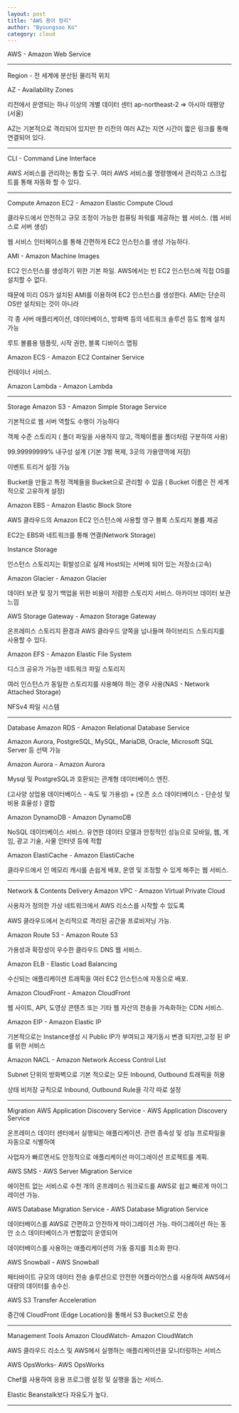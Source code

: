 ```yaml
---
layout: post
title: "AWS 용어 정리"
author: "Byoungsoo Ko"
category: cloud
---
```

AWS - Amazon Web Service

--------------------

Region - 전 세계에 분산된 물리적 위치



AZ - Availability Zones

리전에서 운영되는 하나 이상의 개별 데이터 센터 ap-northeast-2 => 아시아 태평양 (서울)

AZ는 기본적으로 격리되어 있지만 한 리전의 여러 AZ는 지연 시간이 짧은 링크를 통해 연결되어 있다.



--------------------

CLI - Command Line Interface

AWS 서비스를 관리하는 통합 도구. 여러 AWS 서비스를 명령행에서 관리하고 스크립트를 통해 자동화 할 수 있다.


--------------------

Compute
Amazon EC2 - Amazon Elastic Compute Cloud

클라우드에서 안전하고 규모 조정이 가능한 컴퓨팅 파워를 제공하는 웹 서비스. (웹 서비스로 서버 생성)

웹 서비스 인터페이스를 통해 간편하게 EC2 인스턴스를 생성 가능하다.



AMI - Amazon Machine Images

EC2 인스턴스를 생성하기 위한 기본 파일. AWS에서는 빈 EC2 인스턴스에 직접 OS를 설치할 수 없다.

때문에 미리 OS가 설치된 AMI를 이용하여 EC2 인스턴스를 생성한다. AMI는 단순히 OS만 설치되는 것이 아니라

각 종 서버 애플리케이션, 데이터베이스, 방화벽 등의 네트워크 솔루션 등도 함께 설치 가능

루트 볼륨용 템플릿, 시작 권한, 블록 디바이스 맵핑



Amazon ECS - Amazon EC2 Container Service

컨테이너 서비스.



Amazon Lambda - Amazon Lambda



--------------------
Storage
Amazon S3 - Amazon Simple Storage Service

기본적으로 웹 서버 역할도 수행이 가능하다

객체 수준 스토리지 ( 폴더 파일을 사용하지 않고, 객체이름을 폴더처럼 구분하여 사용)

 99.99999999% 내구성 설계 (기본 3벌 복제, 3곳의 가용영역에 저장)

이벤트 트리거 설정 가능

Bucket을 만들고 특정 객체들을 Bucket으로 관리할 수 있음 ( Bucket 이름은 전 세계적으로 고유하게 설정)



Amazon EBS - Amazon Elastic Block Store

AWS 클라우드의 Amazon EC2 인스턴스에 사용할 영구 블록 스토리지 볼륨 제공

EC2는 EBS와 네트워크를 통해 연결(Network Storage)



Instance Storage

인스턴스 스토리지는 휘발성으로 실제 Host되는 서버에 되어 있는 저장소(고속)



Amazon Glacier - Amazon Glacier

데이터 보관 및 장기 백업을 위한 비용이 저렴한 스토리지 서비스.  아카이브 데이터 보관 느낌



AWS Storage Gateway - Amazon Storage Gateway

온프레미스 스토리지 환경과 AWS 클라우드 양쪽을 넘나들며 하이브리드 스토리지를 사용할 수 있다.



Amazon EFS - Amazon Elastic File System

디스크 공유가 가능한 네트워크 파일 스토리지

여러 인스턴스가 동일한 스토리지를 사용해야 하는 경우 사용(NAS - Network Attached Storage)

NFSv4 파일 시스템






--------------------

Database
Amazon RDS - Amazon Relational Database Service

Amazon Aurora, PostgreSQL, MySQL, MariaDB, Oracle, Microsoft SQL Server 등 선택 가능



Amazon Aurora - Amazon Aurora

Mysql 및 PostgreSQL과 호환되는 관계형 데이터베이스 엔진.

(고사양 상업용 데이터베이스 - 속도 및 가용성) + (오픈 소스 데이터베이스 - 단순성 및 비용 효율성 ) 결합



Amazon DynamoDB - Amazon DynamoDB

NoSQL 데이터베이스 서비스. 유연한 데이터 모델과 안정적인 성능으로 모바일, 웹, 게임, 광고 기술, 사물 인터넷 등에 적합



Amazon ElastiCache - Amazon ElastiCache

클라우드에서 인 메모리 캐시를 손쉽게 배포, 운영 및 조정할 수 있게 해주는 웹 서비스.



--------------------

Network & Contents Delivery
Amazon VPC - Amazon Virtual Private Cloud

사용자가 정의한 가상 네트워크에서 AWS 리소스를 시작할 수 있도록

AWS 클라우드에서 논리적으로 격리된 공간을 프로비저닝 가능.



Amazon Route 53 - Amazon Route 53

가용성과 확장성이 우수한 클라우드 DNS 웹 서비스.



Amazon ELB - Elastic Load Balancing

수신되는 애플리케이션 트래픽을 여러 EC2 인스턴스에 자동으로 배포.



Amazon CloudFront - Amazon CloudFront

웹 사이트, API, 도영상 콘텐츠 또는 기타 웹 자산의 전송을 가속화하는 CDN 서비스.



Amazon EIP - Amazon Elastic IP

기본적으로는 Instance생성 시 Public IP가 부여되고 재기동시 변경 되지만,고정 된 IP를 위한 서비스



Amazon NACL - Amazon Network Access Control List

Subnet 단위의 방화벽으로 기본 적으로는 모든 Inbound, Outbound 트래픽을 허용

상태 비저장 규칙으로 Inbound, Outbound Rule을 각각 따로 설정



--------------------

Migration
AWS Application Discovery Service - AWS Application Discovery Service

온프레미스 데이터 센터에서 실행되는 애플리케이션. 관련 종속성 및 성능 프로파일을 자동으로 식별하여

사업자가 빠르면서도 안정적으로 애플리케이션 마이그레이션 프로젝트를 계획.


AWS SMS - AWS Server Migration Service

에이전트 없는 서비스로 수천 개의 온프레미스 워크로드를 AWS로 쉽고 빠르게 마이그레이션 가능.


AWS Database Migration Service - AWS Database Migration Service

데이터베이스를 AWS로 간편하고 안전하게 마이그레이션 가능. 마이그레이션 하는 동안 소스 데이터베이스가 변함없이 운영되어

데이터베이스를 사용하는 애플리케이션의 가동 중지를 최소화 한다.



AWS Snowball - AWS Snowball

페타바이트 규모의 데이터 전송 솔루션으로 안전한 어플라이언스를 사용하여 AWS에서 대량의 데이터를 송수신.



AWS S3 Transfer Acceleration

중간에 CloudFront (Edge Location)을 통해서 S3 Bucket으로 전송



--------------------

Management Tools
Amazon CloudWatch- Amazon CloudWatch

AWS 클라우드 리소스 및 AWS에서 실행하는 애플리케이션을 모니터링하는 서비스



AWS OpsWorks- AWS OpsWorks

Chef를 사용하여 응용 프로그램 설정 및 실행을 돕는 서비스.

Elastic Beanstalk보다 자유도가 높다.

--------------------
